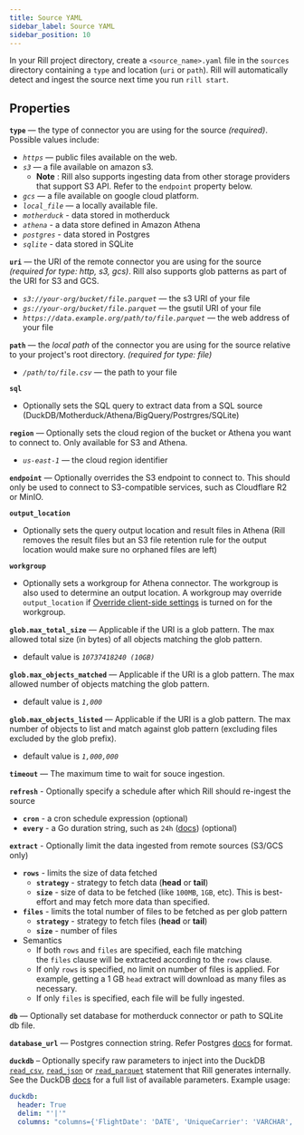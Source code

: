 ```yaml
---
title: Source YAML
sidebar_label: Source YAML
sidebar_position: 10
---
```


In your Rill project directory, create a `<source_name>.yaml` file in the `sources` directory containing a `type` and location (`uri` or `path`). Rill will automatically detect and ingest the source next time you run `rill start`.

## Properties

**`type`**
 —  the type of connector you are using for the source _(required)_. Possible values include:
  - _`https`_ — public files available on the web.
  - _`s3`_ — a file available on amazon s3. 
    - **Note** : Rill also supports ingesting data from other storage providers that support S3 API. Refer to the `endpoint` property below.
  - _`gcs`_ — a file available on google cloud platform.
  - _`local_file`_ — a locally available file.
  - _`motherduck`_ - data stored in motherduck
  - _`athena`_ - a data store defined in Amazon Athena
  - _`postgres`_ - data stored in Postgres
  - _`sqlite`_ - data stored in SQLite

**`uri`**
 —  the URI of the remote connector you are using for the source _(required for type: http, s3, gcs)_. Rill also supports glob patterns as part of the URI for S3 and GCS.
  - _`s3://your-org/bucket/file.parquet`_ —  the s3 URI of your file
  - _`gs://your-org/bucket/file.parquet`_ —  the gsutil URI of your file
  - _`https://data.example.org/path/to/file.parquet`_ —  the web address of your file

**`path`**
 — the _local path_ of the connector you are using for the source relative to your project's root directory.   _(required for type: file)_
- _`/path/to/file.csv`_ —  the path to your file

**`sql`**
- Optionally sets the SQL query to extract data from a SQL source (DuckDB/Motherduck/Athena/BigQuery/Postrgres/SQLite) 

**`region`**
 — Optionally sets the cloud region of the bucket or Athena you want to connect to. Only available for S3 and Athena.
  - _`us-east-1`_ —  the cloud region identifier

**`endpoint`**
 — Optionally overrides the S3 endpoint to connect to. This should only be used to connect to S3-compatible services, such as Cloudflare R2 or MinIO.

**`output_location`**
- Optionally sets the query output location and result files in Athena (Rill removes the result files but an S3 file retention rule for the output location would make sure no orphaned files are left)

**`workgroup`**
- Optionally sets a workgroup for Athena connector. The workgroup is also used to determine an output location. A workgroup may override `output_location` if [Override client-side settings](https://docs.aws.amazon.com/athena/latest/ug/workgroups-settings-override.html) is turned on for the workgroup.  

**`glob.max_total_size`**
 — Applicable if the URI is a glob pattern. The max allowed total size (in bytes) of all objects matching the glob pattern.
  - default value is _`10737418240 (10GB)`_

**`glob.max_objects_matched`**
 — Applicable if the URI is a glob pattern. The max allowed number of objects matching the glob pattern.
  - default value is _`1,000`_

**`glob.max_objects_listed`**
 — Applicable if the URI is a glob pattern. The max number of objects to list and match against glob pattern (excluding files excluded by the glob prefix).
  - default value is _`1,000,000`_

**`timeout`**
 — The maximum time to wait for souce ingestion.

**`refresh`** - Optionally specify a schedule after which Rill should re-ingest the source
  - **`cron`** - a cron schedule expression (optional)
  - **`every`** - a Go duration string, such as `24h` ([docs](https://pkg.go.dev/time#ParseDuration)) (optional)

**`extract`** - Optionally limit the data ingested from remote sources (S3/GCS only)
  - **`rows`** - limits the size of data fetched
    - **`strategy`** - strategy to fetch data (**head** or **tail**)
    - **`size`** - size of data to be fetched (like `100MB`, `1GB`, etc). This is best-effort and may fetch more data than specified.
  - **`files`** - limits the total number of files to be fetched as per glob pattern
    - **`strategy`** - strategy to fetch files (**head** or **tail**)
    - **`size`** -  number of files
  - Semantics
    - If both `rows` and `files` are specified, each file matching the `files` clause will be extracted according to the `rows` clause.
    - If only `rows` is specified, no limit on number of files is applied. For example, getting a 1 GB `head` extract will download as many files as necessary.
    - If only `files` is specified, each file will be fully ingested.

**`db`**
 — Optionally set database for motherduck connector or path to SQLite db file.

**`database_url`**
 — Postgres connection string. Refer Postgres [docs](https://www.postgresql.org/docs/current/libpq-connect.html#LIBPQ-CONNSTRING) for format.  

**`duckdb`** – Optionally specify raw parameters to inject into the DuckDB [`read_csv`](https://duckdb.org/docs/data/csv/overview.html), [`read_json`](https://duckdb.org/docs/data/json/overview.html) or [`read_parquet`](https://duckdb.org/docs/data/parquet/overview) statement that Rill generates internally. See the DuckDB [docs](https://duckdb.org/docs/data/overview) for a full list of available parameters. Example usage:
```yaml
duckdb:
  header: True
  delim: "'|'"
  columns: "columns={'FlightDate': 'DATE', 'UniqueCarrier': 'VARCHAR', 'OriginCityName': 'VARCHAR', 'DestCityName': 'VARCHAR'}"
```
